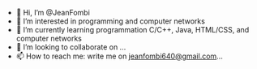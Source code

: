 - 👋 Hi, I’m @JeanFombi
- 👀 I’m interested in programming and computer networks
- 🌱 I’m currently learning programmation C/C++, Java, HTML/CSS, and computer networks
- 💞️ I’m looking to collaborate on ...
- 📫 How to reach me: write me on jeanfombi640@gmail.com... 

<!---
JeanFombi/JeanFombi is a ✨ special ✨ repository because its `README.md` (this file) appears on your GitHub profile.
You can click the Preview link to take a look at your changes.
--->
